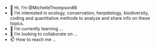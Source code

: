 - 👋 Hi, I’m @MichelleThompson86
- 👀 I’m interested in ecology, conservation, herpetology, biodiversity, coding and quantitative methods to analyze and share info on these topics. 
- 🌱 I’m currently learning ...
- 💞️ I’m looking to collaborate on ...
- 📫 How to reach me ...

<!---
MichelleThompson86/MichelleThompson86 is a ✨ special ✨ repository because its `README.md` (this file) appears on your GitHub profile.
You can click the Preview link to take a look at your changes.
--->
